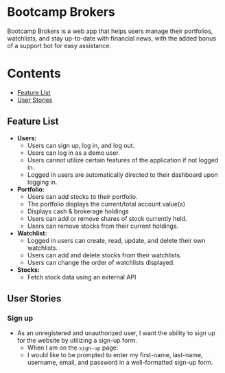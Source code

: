 # Bootcamp Brokers

Bootcamp Brokers is a web app that helps users manage their portfolios, watchlists, and stay up-to-date with financial news, with the added bonus of a support bot for easy assistance.

Contents
===
- [Feature List](#feature-list)
- [User Stories](#user-stories)

## Feature List
- **Users:**
  - Users can sign up, log in, and log out.
  - Users can log in as a demo user.
  - Users cannot utilize certain features of the application if not logged in.
  - Logged in users are automatically directed to their dashboard upon logging in.
- **Portfolio:**
  - Users can add stocks to their portfolio.
  - The portfolio displays the current/total account value(s)
  - Displays cash & brokerage holdings
  - Users can add or remove shares of stock currently held.
  - Users can remove stocks from their current holdings.
- **Watchlist:**
  - Logged in users can create, read, update, and delete their own watchlists.
  - Users can add and delete stocks from their watchlists.
  - Users can change the order of watchlists displayed.
- **Stocks:**
  - Fetch stock data using an external API

## User Stories

### Sign up
- As an unregistered and unauthorized user, I want the ability to sign up for the website by utilizing a sign-up form.
  - When I am on the `sign-up` page:
  - I would like to be prompted to enter my first-name, last-name, username, email, and password in a well-formatted sign-up form.
